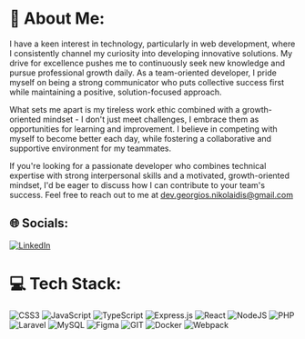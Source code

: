 # 💫 About Me:
I have a keen interest in technology, particularly in web development, where I consistently channel my curiosity into developing innovative solutions. My drive for excellence pushes me to continuously seek new knowledge and pursue professional growth daily. As a team-oriented developer, I pride myself on being a strong communicator who puts collective success first while maintaining a positive, solution-focused approach.

What sets me apart is my tireless work ethic combined with a growth-oriented mindset - I don't just meet challenges, I embrace them as opportunities for learning and improvement. I believe in competing with myself to become better each day, while fostering a collaborative and supportive environment for my teammates.

If you're looking for a passionate developer who combines technical expertise with strong interpersonal skills and a motivated, growth-oriented mindset, I'd be eager to discuss how I can contribute to your team's success. Feel free to reach out to me at dev.georgios.nikolaidis@gmail.com 

## 🌐 Socials:
[![LinkedIn](https://img.shields.io/badge/LinkedIn-%230077B5.svg?logo=linkedin&logoColor=white)](https://linkedin.com/in/dev-george-nikolaidis) 

# 💻 Tech Stack:
![CSS3](https://img.shields.io/badge/css3-%231572B6.svg?style=for-the-badge&logo=css3&logoColor=white) ![JavaScript](https://img.shields.io/badge/javascript-%23323330.svg?style=for-the-badge&logo=javascript&logoColor=%23F7DF1E) ![TypeScript](https://img.shields.io/badge/typescript-%23007ACC.svg?style=for-the-badge&logo=typescript&logoColor=white) ![Express.js](https://img.shields.io/badge/express.js-%23404d59.svg?style=for-the-badge&logo=express&logoColor=%2361DAFB) ![React](https://img.shields.io/badge/react-%2320232a.svg?style=for-the-badge&logo=react&logoColor=%2361DAFB)  ![NodeJS](https://img.shields.io/badge/node.js-6DA55F?style=for-the-badge&logo=node.js&logoColor=white) ![PHP](https://img.shields.io/badge/PHP-777BB4?style=for-the-badge&logo=php&logoColor=white
) ![Laravel](https://img.shields.io/badge/Laravel-FF2D20?style=for-the-badge&logo=laravel&logoColor=white
) ![MySQL](https://img.shields.io/badge/mysql-%2300000f.svg?style=for-the-badge&logo=mysql&logoColor=white) ![Figma](https://img.shields.io/badge/figma-%23F24E1E.svg?style=for-the-badge&logo=figma&logoColor=white) ![GIT](https://img.shields.io/badge/Git-fc6d26?style=for-the-badge&logo=git&logoColor=white) ![Docker](https://img.shields.io/badge/docker-%230db7ed.svg?style=for-the-badge&logo=docker&logoColor=white)
![Webpack](https://img.shields.io/badge/webpack-%238DD6F9.svg?style=for-the-badge&logo=webpack&logoColor=white)




